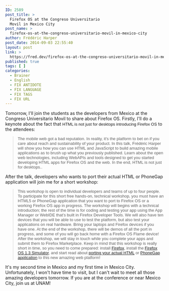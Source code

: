 ```yaml
---
ID: 2589
post_title: >
  Firefox OS at the Congreso Universitario
  Movil in Mexico City
post_name: >
  firefox-os-at-the-congreso-universitario-movil-in-mexico-city
author: Frédéric Harper
post_date: 2014-09-03 22:55:40
layout: post
link: >
  https://fred.dev/firefox-os-at-the-congreso-universitario-movil-in-mexico-city/
published: true
tags: [ ]
categories:
  - Brainer
  - English
  - FIX ANTIDOTE
  - FIX LANGUAGE
  - FIX TAGS
  - FIX URL
---
```

Tomorrow, I'll join the students as the developers from Mexico at the Congreso Universitario Movil to share about Firefox OS. Firstly, I'll do a keynote about the fact that <span style="font: 13px Arial;">HTML is not just for desktops introducing Firefox OS</span> to the attendees:
<blockquote><span style="font: 13px Arial;">The mobile web got a bad reputation. In reality, it's the platform to bet on if you care about reach and sustainability of your product. In this talk, Frédéric Harper will show you how you can use HTML and JavaScript to build amazing mobile applications as to brush up what you previously published. Learn about the open web technologies, including WebAPIs and tools designed to get you started developing HTML apps for Firefox OS and the web. In the end, HTML is not just for desktops..</span></blockquote>
After the talk, developers who wants to port their actual HTML or PhoneGap application will join me for a short workshop:
<blockquote><span style="font: 13px Arial;">This workshop is open to individual developers and teams of up to four people. To participate for this short free hands-on, technical workshop, you must have an HTML5 or PhoneGap application that you want to port to Firefox OS or a working Firefox OS app in progress. The workshop will begins with a technical introduction; the rest of the time is for coding and testing your app using the App Manager or WebIDE that’s built in Firefox Developer Tools. We will also have ten devices that you will be able to use to test the platform, but also test your applications on real hardware. Bring your laptops and Firefox devices if you have one. At the end of the workshop, there will be demos of all the port in progress, and some of you will go back home with a Firefox OS Flame device! After the workshop, we will stay in touch while you complete your apps and submit them to Firefox Marketplace. Keep in mind that this workshop is really short in time, so you need to come prepared: install <a title="Download Firefox" href="https://www.mozilla.org/en-US/firefox/new/">Firefox</a>, install the <a title="Download the Firefox OS 1.3 simulator" href="https://ftp.mozilla.org/pub/mozilla.org/labs/fxos-simulator/">Firefox OS 1.3 Simulator</a>, and start read about <a title="General Firefox OS documentation" href="https://developer.mozilla.org/en-US/Apps">porting your actual HTML</a> or <a title="Documentation on porting PhoneGap application to Firefox OS" href="https://hacks.mozilla.org/2014/02/building-cordova-apps-for-firefox-os/">PhoneGap application</a> to this new amazing web platform!</span></blockquote>
It's my second time in Mexico and my first time in Mexico City. Unfortunately, I won't have time to visit, but I can't wait to meet all those amazing developers tomorrow. If you are at the conference or near Mexico City, join us at UNAM!